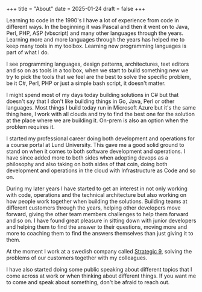 +++
title = "About"
date = 2025-01-24
draft = false
+++

Learning to code in the 1990's I have a lot of experience from code in different ways.
In the beginning it was Pascal and then it went on to Java, Perl, PHP, ASP (vbscript) and many other languages through the years. Learning more and more languages through the years has helped me to keep many tools in my toolbox. Learning new programming languages is part of what I do.

I see programming languages, design patterns, architectures, text editors and so on as tools in a toolbox, when we start to build something new we try to pick the tools that we feel are the best to solve the specific problem, be it C#, Perl, PHP or just a simple bash script, it doesn't matter.

I might spend most of my days today building solutions in C# but that doesn't say that I don't like building things in Go, Java, Perl or other languages. Most things I build today run in Microsoft Azure but it's the same thing here, I work with all clouds and try to find the best one for the solution at the place where we are building it. On-prem is also an option when the problem requires it.

I started my professional career doing both development and operations for a course portal at Lund University. This gave me a good solid ground to stand on when it comes to both software development and operations. I have since added more to both sides when adopting devops as a philosophy and also taking on both sides of that coin, doing both development and operations in the cloud with Infrastructure as Code and so on.

During my later years I have started to get an interest in not only working with code, operations and the technical architecture but also working on how people work together when building the solutions. Building teams at different customers through the years, helping other developers move forward, giving the other team members challenges to help them forward and so on. I have found great pleasure in sitting down with junior developers and helping them to find the answer to their questions, moving more and more to coaching them to find the answers themselves than just giving it to them.

At the moment I work at a swedish company called [Strategic 9](https://strategic9.se/), solving the problems of our customers together with my colleagues.

I have also started doing some public speaking about different topics that I come across at work or when thinking about different things. If you want me to come and speak about something, don't be afraid to reach out.
